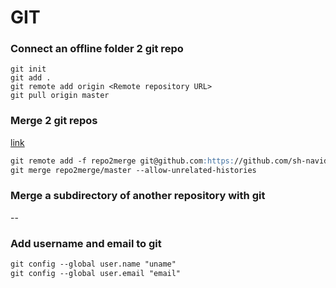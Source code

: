 # GIT
### Connect an offline folder 2 git repo
~~~git
git init
git add .
git remote add origin <Remote repository URL>
git pull origin master
~~~
### Merge 2 git repos
[link](https://medium.com/altcampus/how-to-merge-two-or-multiple-git-repositories-into-one-9f8a5209913f)
~~~markdown
git remote add -f repo2merge git@github.com:https://github.com/sh-navid/Headlines
git merge repo2merge/master --allow-unrelated-histories
~~~
### Merge a subdirectory of another repository with git
--
### Add username and email to git
~~~markdown
git config --global user.name "uname"
git config --global user.email "email"
~~~